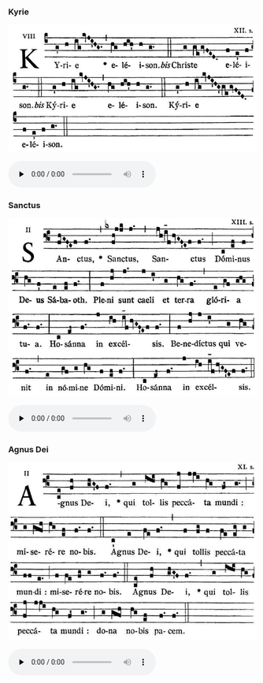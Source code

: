 ### Kyrie

![](images/mass-xii-kyrie.jpg)

<audio src="https://www.ccwatershed.org/audio/djc_12_kyrie_mp3_1/download/" preload="none" controls="controls"></audio>

### Sanctus

![](images/mass-xii-sanctus.jpg)

<audio src="https://www.ccwatershed.org/audio/djc_12_sanctus_mp3_1/download/" preload="none" controls="controls"></audio>

### Agnus Dei

![](images/mass-xii-agnus.jpg)

<audio src="https://www.ccwatershed.org/audio/djc_12_agnus_mp3_1/download/" preload="none" controls="controls"></audio>
